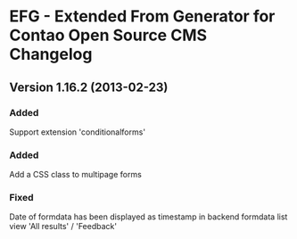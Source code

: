 EFG - Extended From Generator for Contao Open Source CMS Changelog
==================================================================

Version 1.16.2 (2013-02-23)
---------------------------

### Added
Support extension 'conditionalforms'

### Added
Add a CSS class to multipage forms

### Fixed
Date of formdata has been displayed as timestamp in backend formdata list view
'All results' / 'Feedback'
